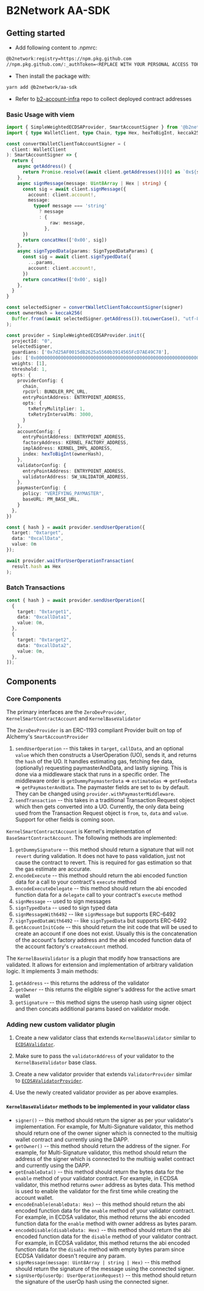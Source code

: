 # B2Network AA-SDK

## Getting started

- Add following content to .npmrc:

```bash
@b2network:registry=https://npm.pkg.github.com
//npm.pkg.github.com/:_authToken=<REPLACE WITH YOUR PERSONAL ACCESS TOKEN WITH PACKAGE READ PERM>
```

- Then install the package with:

```bash
yarn add @b2network/aa-sdk
```

- Refer to [b2-account-infra](https://github.com/b2network/b2-account-infra) repo to collect deployed contract addresses 

### Basic Usage with viem

```ts
import { SimpleWeightedECDSAProvider, SmartAccountSigner } from '@b2network/aa-sdk';
import { type WalletClient, type Chain, type Hex, hexToBigInt, keccak256, concatHex } from "viem";

const convertWalletClientToAccountSigner = (
  client: WalletClient
): SmartAccountSigner => {
  return {
    async getAddress() {
      return Promise.resolve((await client.getAddresses())[0] as `0x${string}`)
    },
    async signMessage(message: Uint8Array | Hex | string) {
      const sig = await client.signMessage({
        account: client.account!,
        message:
          typeof message === 'string'
            ? message
            : {
                raw: message,
              },
      })
      return concatHex(['0x00', sig])
    },
    async signTypedData(params: SignTypedDataParams) {
      const sig = await client.signTypedData({
        ...params,
        account: client.account!,
      })
      return concatHex(['0x00', sig])
    },
  }
}

const selectedSigner = convertWalletClientToAccountSigner(signer)
const ownerHash = keccak256(
  Buffer.from((await selectedSigner.getAddress()).toLowerCase(), "utf-8")
);

const provider = SimpleWeightedECDSAProvider.init({
  projectId: "0",
  selectedSigner,
  guardians: ['0x7d25AF0015dB2625a5560b3914565FcD7AE49C78'],
  ids: ['0x0000000000000000000000000000000000000000000000000000000000000000'],
  weights: [1],
  threshold: 1,
  opts: {
    providerConfig: {
      chain,
      rpcUrl: BUNDLER_RPC_URL,
      entryPointAddress: ENTRYPOINT_ADDRESS,
      opts: {
        txRetryMulitplier: 1,
        txRetryIntervalMs: 3000,
      }
    },
    accountConfig: {
      entryPointAddress: ENTRYPOINT_ADDRESS,
      factoryAddress: KERNEL_FACTORY_ADDRESS,
      implAddress: KERNEL_IMPL_ADDRESS,
      index: hexToBigInt(ownerHash),
    },
    validatorConfig: {
      entryPointAddress: ENTRYPOINT_ADDRESS,
      validatorAddress: SW_VALIDATOR_ADDRESS,
    },
    paymasterConfig: {
      policy: "VERIFYING_PAYMASTER",
      baseURL: PM_BASE_URL,
    }
  },
})

const { hash } = await provider.sendUserOperation({
  target: "0xtarget",
  data: "0xcallData",
  value: 0n
});

await provider.waitForUserOperationTransaction(
  result.hash as Hex
);
```

### Batch Transactions

```ts
const { hash } = await provider.sendUserOperation([
  {
    target: "0xtarget1",
    data: "0xcallData1",
    value: 0n,
  },
  {
    target: "0xtarget2",
    data: "0xcallData2",
    value: 0n,
  },
]);
```

## Components

### Core Components

The primary interfaces are the `ZeroDevProvider`, `KernelSmartContractAccount` and `KernelBaseValidator`

The `ZeroDevProvider` is an ERC-1193 compliant Provider built on top of Alchemy's `SmartAccountProvider`

1. `sendUserOperation` -- this takes in `target`, `callData`, and an optional `value` which then constructs a UserOperation (UO), sends it, and returns the `hash` of the UO. It handles estimating gas, fetching fee data, (optionally) requesting paymasterAndData, and lastly signing. This is done via a middleware stack that runs in a specific order. The middleware order is `getDummyPaymasterData` => `estimateGas` => `getFeeData` => `getPaymasterAndData`. The paymaster fields are set to `0x` by default. They can be changed using `provider.withPaymasterMiddleware`.
2. `sendTransaction` -- this takes in a traditional Transaction Request object which then gets converted into a UO. Currently, the only data being used from the Transaction Request object is `from`, `to`, `data` and `value`. Support for other fields is coming soon.

`KernelSmartContractAccount` is Kernel's implementation of `BaseSmartContractAccount`. The following methods are implemented:

1. `getDummySignature` -- this method should return a signature that will not `revert` during validation. It does not have to pass validation, just not cause the contract to revert. This is required for gas estimation so that the gas estimate are accurate.
2. `encodeExecute` -- this method should return the abi encoded function data for a call to your contract's `execute` method
3. `encodeExecuteDelegate` -- this method should return the abi encoded function data for a `delegate` call to your contract's `execute` method
4. `signMessage` -- used to sign messages
5. `signTypedData` -- used to sign typed data
6. `signMessageWith6492` -- like `signMessage` but supports ERC-6492
7. `signTypedDataWith6492` -- like `signTypedData` but supports ERC-6492
8. `getAccountInitCode` -- this should return the init code that will be used to create an account if one does not exist. Usually this is the concatenation of the account's factory address and the abi encoded function data of the account factory's `createAccount` method.

The `KernelBaseValidator` is a plugin that modify how transactions are validated. It allows for extension and implementation of arbitrary validation logic. It implements 3 main methods:

1. `getAddress` -- this returns the address of the validator
2. `getOwner` -- this returns the eligible signer's address for the active smart wallet
3. `getSignature` -- this method signs the userop hash using signer object and then concats additional params based on validator mode.

### Adding new custom validator plugin

1. Create a new validator class that extends `KernelBaseValidator` similar to [`ECDSAValidator`](`packages/accounts/src/kernel-zerodev/validator/ecdsa-validator.ts`).

2. Make sure to pass the `validatorAddress` of your validator to the `KernelBaseValidator` base class.

3. Create a new validator provider that extends `ValidatorProvider` similar to [`ECDSAValidatorProvider`](`packages/accounts/src/kernel-zerodev/validator-provider/ecdsa-provider.ts`).

4. Use the newly created validator provider as per above examples.

#### `KernelBaseValidator` methods to be implemented in your validator class

- `signer()` -- this method should return the signer as per your validator's implementation. For example, for Multi-Signature validator, this method should return one of the owner signer which is connected to the multisig wallet contract and currently using the DAPP.
- `getOwner()` -- this method should return the address of the signer. For example, for Multi-Signature validator, this method should return the address of the signer which is connected to the multisig wallet contract and currently using the DAPP.
- `getEnableData()` -- this method should return the bytes data for the `enable` method of your validator contract. For example, in ECDSA validator, this method returns `owner` address as bytes data. This method is used to enable the validator for the first time while creating the account wallet.
- `encodeEnable(enableData: Hex)` -- this method should return the abi encoded function data for the `enable` method of your validator contract. For example, in ECDSA validator, this method returns the abi encoded function data for the `enable` method with owner address as bytes param.
- `encodeDisable(disableData: Hex)` -- this method should return the abi encoded function data for the `disable` method of your validator contract. For example, in ECDSA validator, this method returns the abi encoded function data for the `disable` method with empty bytes param since ECDSA Validator doesn't require any param.
- `signMessage(message: Uint8Array | string | Hex)` -- this method should return the signature of the message using the connected signer.
- `signUserOp(userOp: UserOperationRequest)` -- this method should return the signature of the userOp hash using the connected signer.
